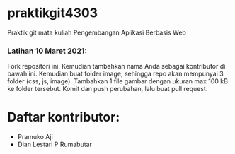 # praktikgit4303
Praktik git mata kuliah Pengembangan Aplikasi Berbasis Web

### Latihan 10 Maret 2021:
Fork repositori ini. Kemudian tambahkan nama Anda sebagai kontributor di bawah ini. Kemudian buat folder image, sehingga repo akan 
mempunyai 3 folder (css, js, image). Tambahkan 1 file gambar dengan ukuran max 100 kB ke folder tersebut. Komit dan push perubahan, lalu buat pull request.

# Daftar kontributor:
- Pramuko Aji
- Dian Lestari P Rumabutar
